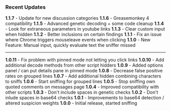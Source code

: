 ### Recent Updates
**1.1.7** - Update for new discussion categories
**1.1.6** - Greasemonkey 4 compatibility
**1.1.5** - Advanced genetic decoding + some code cleanup
**1.1.4** - Look for extraneous parameters in youtube links
**1.1.3** - Clear custom input when hidden
**1.1.2** - Better inclusions on certain findings
**1.1.1** - Fix an issue where Chrome triggers mouseleave events when clicking
**1.1.0** - New Feature: Manual input, quickly evaluate text the sniffer missed
- - -
**1.0.11** - Fix problem with pinned mode not letting you click links
**1.0.10** - Add additional decode methods from other script hidders
**1.0.9** - Added options panel / can put details pane in pinned mode
**1.0.8** - Decrease false positive rates on grouped lines
**1.0.7** - Add additional hidden combining characters to sniffs
**1.0.6** - Start sniffing for grouped lines
**1.0.5** - Stop sniffing own quoted comments on messages page
**1.0.4** - Improved compatibility with other scripts
**1.0.3** - Don't include spaces in genetic checks
**1.0.2** - Don't inlude spaces in base64 checks
**1.0.1** - Improvements to base64 detection / altered suspicion weights
**1.0.0** - Initial release, started sniffing
